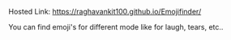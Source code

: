 Hosted Link: https://raghavankit100.github.io/Emojifinder/

You can find emoji's for different mode like for laugh, tears, etc..

